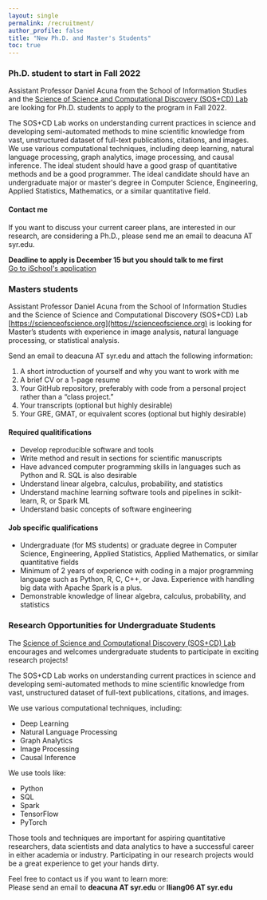 ```yaml
---
layout: single
permalink: /recruitment/
author_profile: false
title: "New Ph.D. and Master's Students"
toc: true
---
```


### Ph.D. student to start in Fall 2022 

Assistant Professor Daniel Acuna from the School of Information Studies and 
the [Science of Science and Computational Discovery (SOS+CD) Lab](https://scienceofscience.org) are looking
for Ph.D. students to apply to the program in Fall 2022. 


The SOS+CD Lab works on
 understanding current practices in science and developing semi-automated methods to mine scientific knowledge from vast, 
 unstructured dataset of full-text publications, citations, and images. 
 We use various computational techniques, including deep learning, natural language processing, 
 graph analytics, image processing, and causal inference. The ideal student should have a good grasp of 
 quantitative methods and be a good programmer. The ideal candidate should have an undergraduate major or master's degree in 
 Computer Science, Engineering, Applied Statistics, Mathematics, or a similar quantitative field.
 
#### Contact me  

If you want to discuss your current career plans, are interested in our research, are considering a Ph.D., please 
send me an email to deacuna AT syr.edu.

__Deadline to apply is December 15 but you should talk to me first__   
[Go to iSchool's application](https://ischool.syr.edu/academics/ph-d-in-information-science-and-technology/)

### Masters students

Assistant Professor Daniel Acuna from the School of Information Studies and the Science of Science and Computational Discovery (SOS+CD) Lab 
[https://scienceofscience.org](https://scienceofscience.org) is looking for Master’s students with experience in image analysis, natural language processing, 
or statistical analysis. 

Send an email to deacuna AT syr.edu and attach the following information:
1. A short introduction of yourself and why you want to work with me
2. A brief CV or a 1-page resume
3. Your GitHub repository, preferably with code from a personal project rather than a “class project.”
4. Your transcripts (optional but highly desirable)
5. Your GRE, GMAT, or equivalent scores (optional but highly desirable)

#### Required qualitifications

- Develop reproducible software and tools
- Write method and result in sections for scientific manuscripts
- Have advanced computer programming skills in languages such as Python and R. SQL is also desirable
- Understand linear algebra, calculus, probability, and statistics
- Understand machine learning software tools and pipelines in scikit-learn, R, or Spark ML
- Understand basic concepts of software engineering

#### Job specific qualifications

- Undergraduate (for MS students) or graduate degree in Computer Science, Engineering, Applied Statistics, 
Applied Mathematics, or similar quantitative fields
- Minimum of 2 years of experience with coding in a major programming language such as Python, R, C, C++, or Java. 
Experience with handling big data with Apache Spark is a plus.
- Demonstrable knowledge of linear algebra, calculus, probability, and statistics

### Research Opportunities for Undergraduate Students  
  
The [Science of Science and Computational Discovery (SOS+CD) Lab](https://scienceofscience.org) encourages and welcomes undergraduate students to participate in  exciting research projects!

The SOS+CD Lab works on understanding current practices in science and developing semi-automated methods to mine scientific knowledge from vast, unstructured dataset of full-text publications, citations, and images.   

We use various computational techniques, including:
- Deep Learning 
- Natural Language Processing
- Graph Analytics 
- Image Processing
- Causal Inference 

We use tools like:  
- Python
- SQL
- Spark
- TensorFlow
- PyTorch

Those tools and techniques are important for aspiring quantitative researchers, data scientists and data analytics to have a successful career in either academia or industry.  Participating in our research projects would be a great experience to get your hands dirty.

Feel free to contact us if you want to learn more:  
Please send an email to **deacuna AT syr.edu** or **lliang06 AT syr.edu**